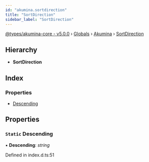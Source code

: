 ```yaml
---
id: "akumina.sortdirection"
title: "SortDirection"
sidebar_label: "SortDirection"
---
```


[@types/akumina-core - v5.0.0](../index.md) › [Globals](../globals.md) › [Akumina](../modules/akumina.md) › [SortDirection](akumina.sortdirection.md)

## Hierarchy

* **SortDirection**

## Index

### Properties

* [Descending](akumina.sortdirection.md#static-descending)

## Properties

### `Static` Descending

▪ **Descending**: *string*

Defined in index.d.ts:51
